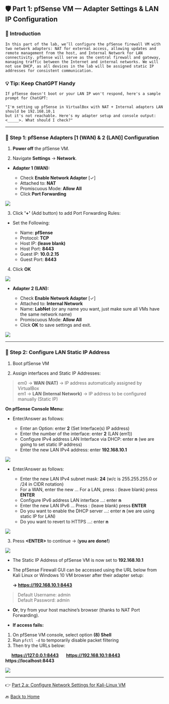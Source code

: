 ﻿## 🛡️ Part 1: pfSense VM — Adapter Settings & LAN IP Configuration

### 📌 Introduction

    In this part of the lab, we’ll configure the pfSense firewall VM with two network adapters: NAT for external access, allowing updates and remote management from the host, and Internal Network for LAN connectivity. pfSense will serve as the central firewall and gateway, managing traffic between the Internet and internal networks. We will not use DHCP, as all devices in the lab will be assigned static IP addresses for consistent communication.

### 💡 Tip: Keep ChatGPT Handy

    If pfSense doesn't boot or your LAN IP won't respond, here's a sample prompt for ChatGPT:  
    
    "I'm setting up pfSense in VirtualBox with NAT + Internal adapters LAN should be 192.168.10.1   
    but it's not reachable. Here's my adapter setup and console output: <_____>. What should I check?"


---

### 🔹 Step 1: pfSense Adapters [1 (WAN) & 2 (LAN)] Configuration

1. **Power off** the pfSense VM.

2. Navigate **Settings** → **Network**.

- **Adapter 1 (WAN):**

  - Check **Enable Network Adapter** [✓]
  - Attached to: **NAT**
  - Promiscuous Mode: **Allow All**
  - Click **Port Forwarding**


![](../images/9p1-images/Pf1.png)

3. Click **'+'** (Add button) to add Port Forwarding Rules:

- Set the Following:

  - Name: **pfSense**
  - Protocol: **TCP**
  - Host IP: **(leave blank)**
  - Host Port: **8443**
  - Guest IP: **10.0.2.15**
  - Guest Port: **8443**

4. Click **OK**
	
![](../images/9p1-images/Pf2.png)

- **Adapter 2 (LAN):**

  - Check **Enable Network Adapter** [✓]
  - Attached to: **Internal Network**
  - Name: **LabNet** (or any name you want, just make sure all VMs have the same network name)
  - Promiscuous Mode: **Allow All**
  - Click **OK** to save settings and exit.  

![](../images/9p1-images/Pf3.png)

---

### 🔹 Step 2: Configure LAN Static IP Address

1. Boot pfSense VM

2. Assign interfaces and Static IP Addresses:

> em0 → **WAN (NAT)** → IP address automatically assigned by VirtualBox  
> em1 → **LAN (Internal Network)** → IP address
to be configured manually (Static IP)
       
**On pfSense Console Menu:**

- Enter/Answer as follows:

  - Enter an Option: enter **2** (Set Interface(s) IP address)
  - Enter the number of the interface: enter **2** (LAN (em1))
  - Configure IPv4 address LAN Interface via DHCP: enter **n** (we are going to set static IP address)
  - Enter the new LAN IPv4 address: enter **192.168.10.1**

![](../images/9p1-images/Pf44.png)

- Enter/Answer as follows:

  - Enter the new LAN IPv4 subnet mask: **24** (w/c is 255.255.255.0 or /24 in CIDR notation)
  - For a WAN, enter the new … For a LAN, press <ENTER>: (leave blank) press **ENTER**
  - Configure IPv6 address LAN interface …: enter **n**
  - Enter the new LAN IPv6 … Press <ENTER>: (leave blank) press **ENTER**
  - Do you want to enable the DHCP server …: enter **n** (we are using static IP for LAN)
  - Do you want to revert to HTTPS …: enter **n**


![](../images/9p1-images/Pf55.png)

3. Press **\<ENTER\>** to continue  → (**you are done!**) 

![](../images/9p1-images/Pf66.png) 

- The Static IP Address of pfSense VM is now set to **192.168.10.1**  
- The pfSense Firewall GUI can be accessed using the URL below from Kali Linux
  or Windows 10 VM browser after their adapter setup:

    **→ https://192.168.10.1:8443**


> 	Default Username: admin  
> 	Default Password: admin

- **Or**, try from your host machine’s browser (thanks to NAT Port Forwarding). 
 
- **If access fails:**  

1. On pfSense VM console, select option **(8) Shell**  
2. Run `pfctl -d` to temporarily disable packet filtering  
3. Then try the URLs below:  

&nbsp;&nbsp;&nbsp;&nbsp; **https://127.0.0.1:8443**
&nbsp;&nbsp;&nbsp;&nbsp; **https://192.168.10.1:8443**
&nbsp;&nbsp;&nbsp;&nbsp; **https://localhost:8443**

![](../images/9p1-images/Pf7.png)

---
👉 [Part 2.a: Configure Network Settings for Kali-Linux VM](10kali2.md) 

🔙 [Back to Home](../index.md) 
